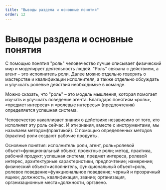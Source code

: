 ```yaml
---
title: "Выводы раздела и основные понятия"
order: 12
---
```


# Выводы раздела и основные понятия

С помощью понятия "роль" человечество лучше описывает физический мир и моделирует деятельность людей. "Роль" связана с действием, а агент – это исполнитель роли. Далее можно отдельно говорить о мастерстве и квалификации исполнителя, а также отдельно обсуждать и улучшать ролевые действия необходимые в команде.

Можно сказать, что "роль" – это модель мышления, которая помогает изучать и улучшать поведение агента. Благодаря понятиям «роль», «предмет интереса» и «ролевые интересы» (предпочтения) определяется успешная система.

Человечество накапливает знания о действиях независимо от того, кто исполняет эту роль сейчас. И эти знания, вместе с инструментами, мы называем методом(практикой). С помощью определенных методов (практик) роли создают рабочие продукты.

Основные понятия: исполнитель роли, агент, роль=ролевой объект=функциональный объект, проектные роли; метод, практика, рабочий продукт; успешная система; предмет интереса, ролевой интерес, архитектурные характеристики, предпочтение; намерение; физический объект=исполнитель, функциональный объект=роль, ролевое поведение=функциональное поведение; черный и прозрачный ящики; должность, квалификация, звание; организация, организационные места=должности, оргзвено.

